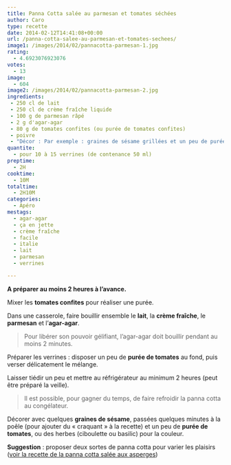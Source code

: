```yaml
---
title: Panna Cotta salée au parmesan et tomates séchées
author: Caro
type: recette
date: 2014-02-12T14:41:08+00:00
url: /panna-cotta-salee-au-parmesan-et-tomates-sechees/
image1: /images/2014/02/pannacotta-parmesan-1.jpg
rating:
  - 4.6923076923076
votes:
  - 13
image:
  - 604
image2: /images/2014/02/pannacotta-parmesan-2.jpg
ingredients:
 - 250 cl de lait
 - 250 cl de crème fraîche liquide
 - 100 g de parmesan râpé
 - 2 g d'agar-agar
 - 80 g de tomates confites (ou purée de tomates confites)
 - poivre
 - "Décor : Par exemple : graines de sésame grillées et un peu de purée de tomates confites)"
quantite:
  - pour 10 à 15 verrines (de contenance 50 ml)
preptime:
  - 2H
cooktime:
  - 10M
totaltime:
  - 2H10M
categories:
  - Apéro
mestags:
  - agar-agar
  - ça en jette
  - crème fraîche
  - facile
  - italie
  - lait
  - parmesan
  - verrines

---
```

**A préparer au moins 2 heures à l&rsquo;avance.**

Mixer les **tomates confites** pour réaliser une purée.

Dans une casserole, faire bouillir ensemble le **lait**, la **crème fraîche**, le **parmesan** et l&rsquo;**agar-agar**.

> Pour libérer son pouvoir gélifiant, l&rsquo;agar-agar doit bouillir pendant au moins 2 minutes.

Préparer les verrines : disposer un peu de **purée de tomates** au fond, puis verser délicatement le mélange.

Laisser tiédir un peu et mettre au réfrigérateur au minimum 2 heures (peut être préparé la veille).

> Il est possible, pour gagner du temps, de faire refroidir la panna cotta au congélateur.

Décorer avec quelques **graines de sésame**, passées quelques minutes à la poêle (pour ajouter du « craquant » à la recette) et un peu de **purée de tomates**, ou des herbes (ciboulette ou basilic) pour la couleur.

**Suggestion** : proposer deux sortes de panna cotta pour varier les plaisirs ([voir la recette de la panna cotta salée aux asperges][1])

 [1]: http://www.instamiam.fr/verrines-de-panna-cotta-salee-aux-asperges/ "Verrines de panna cotta salée aux asperges"
